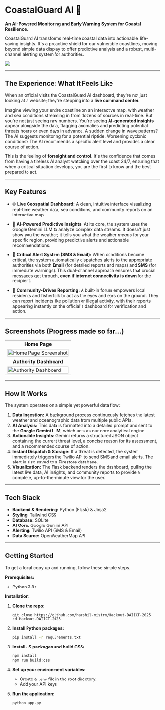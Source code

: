 # CoastalGuard AI 🌊

**An AI-Powered Monitoring and Early Warning System for Coastal Resilience.**

CoastalGuard AI transforms real-time coastal data into actionable, life-saving insights. It's a proactive shield for our vulnerable coastlines, moving beyond simple data display to offer predictive analysis and a robust, multi-channel alerting system for authorities.

<img src="https://github-production-user-asset-6210df.s3.amazonaws.com/125483347/483878751-fa3544bf-f546-43d7-a72b-94f6209212d5.png?X-Amz-Algorithm=AWS4-HMAC-SHA256&X-Amz-Credential=AKIAVCODYLSA53PQK4ZA%2F20250830%2Fus-east-1%2Fs3%2Faws4_request&X-Amz-Date=20250830T125452Z&X-Amz-Expires=300&X-Amz-Signature=d47dd2d9d8896210c692009a7d0d89684dfe5cfc9f268f33ef7a35c3ceb22855&X-Amz-SignedHeaders=host"/>

---

 ## The Experience: What It Feels Like

When an official visits the CoastalGuard AI dashboard, they're not just looking at a website; they're stepping into a **live command center**.

Imagine viewing your entire coastline on an interactive map, with weather and sea conditions streaming in from dozens of sources in real-time. But you're not just seeing raw numbers. You're seeing **AI-generated insights** appear alongside the data, flagging anomalies and predicting potential threats hours or even days in advance. A sudden change in wave patterns? The AI suggests monitoring for a potential riptide. Worsening cyclonic conditions? The AI recommends a specific alert level and provides a clear course of action.

This is the feeling of **foresight and control**. It's the confidence that comes from having a tireless AI analyst watching over the coast 24/7, ensuring that when a critical situation develops, you are the first to know and the best prepared to act.

---

## Key Features

* 🌐 **Live Geospatial Dashboard:** A clean, intuitive interface visualizing real-time weather data, sea conditions, and community reports on an interactive map.

* 🤖 **AI-Powered Predictive Insights:** At its core, the system uses the Google Gemini LLM to analyze complex data streams. It doesn't just show you the weather; it tells you what the weather *means* for your specific region, providing predictive alerts and actionable recommendations.

* 🚨 **Critical Alert System (SMS & Email):** When conditions become critical, the system automatically dispatches alerts to the appropriate authorities via both **Email** (for detailed reports and maps) and **SMS** (for immediate warnings). This dual-channel approach ensures that crucial messages get through, **even if internet connectivity is down** for the recipient.

* 👥 **Community-Driven Reporting:** A built-in forum empowers local residents and fisherfolk to act as the eyes and ears on the ground. They can report incidents like pollution or illegal activity, with their reports appearing instantly on the official's dashboard for verification and action.

---

## Screenshots (Progress made  so far...)

<table>
  <tr>
    <td align="center"><strong>Home Page</strong></td>
  </tr>
  <tr>
    <td><img src="https://github-production-user-asset-6210df.s3.amazonaws.com/125483347/483878751-fa3544bf-f546-43d7-a72b-94f6209212d5.png?X-Amz-Algorithm=AWS4-HMAC-SHA256&X-Amz-Credential=AKIAVCODYLSA53PQK4ZA%2F20250830%2Fus-east-1%2Fs3%2Faws4_request&X-Amz-Date=20250830T125452Z&X-Amz-Expires=300&X-Amz-Signature=d47dd2d9d8896210c692009a7d0d89684dfe5cfc9f268f33ef7a35c3ceb22855&X-Amz-SignedHeaders=host" alt="Home Page Screenshot" width="100%"></td>
  </tr>
  <tr>
    <td align="center"><strong>Authority Dashboard</strong></td>
  </tr>
  <tr>
    <td><img src="https://github-production-user-asset-6210df.s3.amazonaws.com/125483347/483878752-383c2587-b8a6-4e0e-8f38-36cd7e14fdf6.png?X-Amz-Algorithm=AWS4-HMAC-SHA256&X-Amz-Credential=AKIAVCODYLSA53PQK4ZA%2F20250830%2Fus-east-1%2Fs3%2Faws4_request&X-Amz-Date=20250830T125351Z&X-Amz-Expires=300&X-Amz-Signature=dac460e681487eaec112666f9deb12d08bd1fcfce8c696b73acdff4a242a7445&X-Amz-SignedHeaders=host" alt="Authority Dashboard" width="100%"></td>
  </tr>
</table>

---

## How It Works

The system operates on a simple yet powerful data flow:

1.  **Data Ingestion:** A background process continuously fetches the latest weather and oceanographic data from multiple public APIs.
2.  **AI Analysis:** This data is formatted into a detailed prompt and sent to the **Google Gemini LLM**, which acts as our core analytical engine.
3.  **Actionable Insights:** Gemini returns a structured JSON object containing the current threat level, a concise reason for its assessment, and a recommended course of action.
4.  **Instant Dispatch & Storage:** If a threat is detected, the system immediately triggers the Twilio API to send SMS and email alerts. The alert is also saved to a Firestore database.
5.  **Visualization:** The Flask backend renders the dashboard, pulling the latest live data, AI insights, and community reports to provide a complete, up-to-the-minute view for the user.



---

## Tech Stack

* **Backend & Rendering:** Python (Flask) & Jinja2
* **Styling:** Tailwind CSS
* **Database:** SQLite
* **AI Core:** Google Gemini API
* **Alerting:** Twilio API (SMS & Email)
* **Data Source:** OpenWeatherMap API

---

## Getting Started

To get a local copy up and running, follow these simple steps.

**Prerequisites:**
* Python 3.8+

**Installation:**

1.  **Clone the repo:**
    ```
    git clone https://github.com/harshil-mistry/Hackout-DAIICT-2025
    cd Hackout-DAIICT-2025
    ```
2.  **Install Python packages:**
    ```sh
    pip install -r requirements.txt
    ```
3.  **Install JS packages and build CSS:**
    ```sh
    npm install
    npm run build:css
    ```
4.  **Set up your environment variables:**
    * Create a `.env` file in the root directory.
    * Add your API keys

5.  **Run the application:**
    ```sh
    python app.py
    ```
